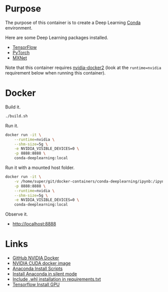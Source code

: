 # Purpose

The purpose of this container is to create a Deep Learning [Conda](https://anaconda.org/) environment.

Here are some Deep Learning packages installed.

* [TensorFlow](https://www.tensorflow.org/)
* [PyTorch](https://pytorch.org/)
* [MXNet](https://mxnet.apache.org/)

Note that this container requires [nvidia-docker2](https://github.com/NVIDIA/nvidia-docker) (look at the `runtime=nvidia` requirement below when running this container).

# Docker

Build it.

```bash
./build.sh
```

Run it.

```bash
docker run -it \
    --runtime=nvidia \
    --shm-size=5g \
    -e NVIDIA_VISIBLE_DEVICES=0 \
    -p 8888:8888 \
    conda-deeplearning:local
```

Run it with a mounted host folder.

```bash
docker run -it \
    -v /home/super/git/docker-containers/conda-deeplearning/ipynb:/ipynb \
    -p 8888:8888 \
    --runtime=nvidia \
    --shm-size=5g \
    -e NVIDIA_VISIBLE_DEVICES=0 \
    conda-deeplearning:local
```

Observe it.

* [http://localhost:8888](http://localhost:8888)

# Links

* [GitHub NVIDIA Docker](https://github.com/NVIDIA/nvidia-docker)
* [NVIDIA CUDA docker image](https://hub.docker.com/r/nvidia/cuda)
* [Anaconda Install Scripts](https://repo.anaconda.com/archive/)
* [Install Anaconda in silent mode](https://docs.anaconda.com/anaconda/install/silent-mode/)
* [Include .whl installation in requirements.txt](https://stackoverflow.com/questions/45018492/include-whl-installation-in-requirements-txt)
* [Tensorflow Install GPU](https://www.tensorflow.org/install/gpu)